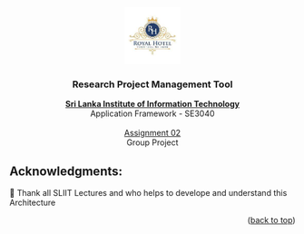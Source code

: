 <!-- PROJECT LOGO -->
<br />
<div align="center">
  <a href="https://github.com/AnuththaraBasnayaka/HotelManagementSystem">
    <img src="git_image/Hotellogo.png" alt="Logo" width="100" height="100">
  </a>

  <h3 align="center">Research Project Management Tool </h3>

  <p align="center">
    <a href="https://www.sliit.lk/"><strong>Sri Lanka Institute of Information Technology</strong></a>
    <br />
    Application Framework - SE3040
    <br />
    <br />
    <a href="#">Assignment 02 </a>
    <br />
    Group Project
    <br />     
  </p>
</div>

<!-- ABOUT THE PROJECT -->

<!-- ACKNOWLEDGMENTS -->
## Acknowledgments:

🚀 Thank all SLIIT Lectures and who helps to develope and understand this Architecture

<p align="right">(<a href="#top">back to top</a>)</p>



